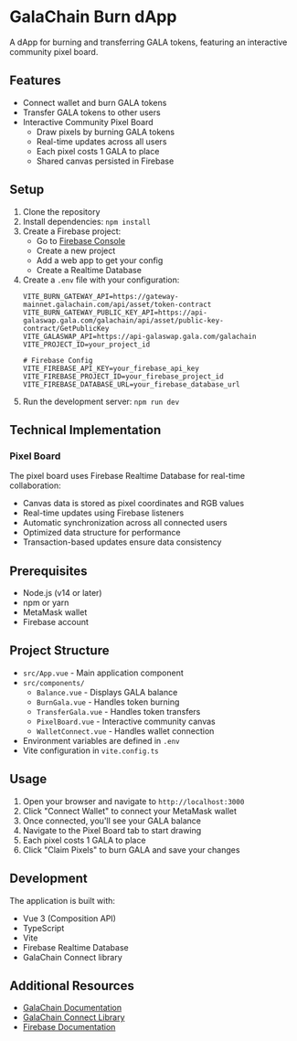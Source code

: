 # GalaChain Burn dApp

A dApp for burning and transferring GALA tokens, featuring an interactive community pixel board.

## Features

- Connect wallet and burn GALA tokens
- Transfer GALA tokens to other users
- Interactive Community Pixel Board
  - Draw pixels by burning GALA tokens
  - Real-time updates across all users
  - Each pixel costs 1 GALA to place
  - Shared canvas persisted in Firebase

## Setup

1. Clone the repository
2. Install dependencies: `npm install`
3. Create a Firebase project:
   - Go to [Firebase Console](https://console.firebase.google.com/)
   - Create a new project
   - Add a web app to get your config
   - Create a Realtime Database
4. Create a `.env` file with your configuration:
   ```env
   VITE_BURN_GATEWAY_API=https://gateway-mainnet.galachain.com/api/asset/token-contract
   VITE_BURN_GATEWAY_PUBLIC_KEY_API=https://api-galaswap.gala.com/galachain/api/asset/public-key-contract/GetPublicKey
   VITE_GALASWAP_API=https://api-galaswap.gala.com/galachain
   VITE_PROJECT_ID=your_project_id

   # Firebase Config
   VITE_FIREBASE_API_KEY=your_firebase_api_key
   VITE_FIREBASE_PROJECT_ID=your_firebase_project_id
   VITE_FIREBASE_DATABASE_URL=your_firebase_database_url
   ```
5. Run the development server: `npm run dev`

## Technical Implementation

### Pixel Board
The pixel board uses Firebase Realtime Database for real-time collaboration:
- Canvas data is stored as pixel coordinates and RGB values
- Real-time updates using Firebase listeners
- Automatic synchronization across all connected users
- Optimized data structure for performance
- Transaction-based updates ensure data consistency

## Prerequisites

- Node.js (v14 or later)
- npm or yarn
- MetaMask wallet
- Firebase account

## Project Structure

- `src/App.vue` - Main application component
- `src/components/`
  - `Balance.vue` - Displays GALA balance
  - `BurnGala.vue` - Handles token burning
  - `TransferGala.vue` - Handles token transfers
  - `PixelBoard.vue` - Interactive community canvas
  - `WalletConnect.vue` - Handles wallet connection
- Environment variables are defined in `.env`
- Vite configuration in `vite.config.ts`

## Usage

1. Open your browser and navigate to `http://localhost:3000`
2. Click "Connect Wallet" to connect your MetaMask wallet
3. Once connected, you'll see your GALA balance
4. Navigate to the Pixel Board tab to start drawing
5. Each pixel costs 1 GALA to place
6. Click "Claim Pixels" to burn GALA and save your changes

## Development

The application is built with:
- Vue 3 (Composition API)
- TypeScript
- Vite
- Firebase Realtime Database
- GalaChain Connect library

## Additional Resources

- [GalaChain Documentation](https://docs.galachain.com)
- [GalaChain Connect Library](https://github.com/GalaChain/sdk)
- [Firebase Documentation](https://firebase.google.com/docs)

